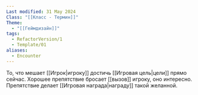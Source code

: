 ```yaml
---
Last modified: 31 May 2024
Class: "[[Класс - Термин]]"
Theme:
  - "[[Геймдизайн]]"
tags:
  - RefactorVersion/1
  - Template/01
aliases:
  - Encounter
---
```

То, что мешает [[Игрок|игроку]] достичь [[Игровая цель|цели]] прямо сейчас.
Хорошее препятствие бросает [[вызов]] игроку, оно интересно. Препятствие делает [[Игровая награда|награду]] такой желанной.